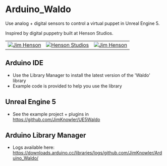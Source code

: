 # Arduino_Waldo

Use analog + digital sensors to control a virtual puppet in Unreal Engine 5.

Inspired by digital puppetry built at Henson Studios.

|  |  |  |
|--|--|--|
| [![Jim Henson](https://img.youtube.com/vi/dP6TUB7KQc4/0.jpg)](https://www.youtube.com/watch?v=dP6TUB7KQc4) | [![Henson Studios](https://img.youtube.com/vi/gzbBdRHqGcQ/0.jpg)](https://www.youtube.com/watch?v=gzbBdRHqGcQ) | [![Jim Henson](https://img.youtube.com/vi/1dkNlkom7MU/0.jpg)](https://www.youtube.com/watch?v=1dkNlkom7MU) |


## Arduino IDE

- Use the Library Manager to install the latest version of the 'Waldo' library
- Example code is provided to help you use the library 

## Unreal Engine 5

- See the example project + plugins in https://github.com/JimKnowler/UE5Waldo 

## Arduino Library Manager

- Logs available here: https://downloads.arduino.cc/libraries/logs/github.com/JimKnowler/Arduino_Waldo/
